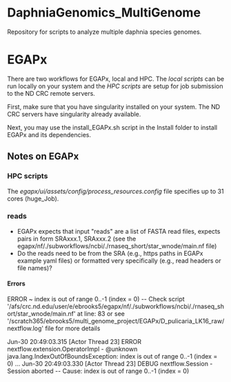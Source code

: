 # DaphniaGenomics_MultiGenome
Repository for scripts to analyze multiple daphnia species genomes.

# EGAPx
There are two workflows for EGAPx, local and HPC. The <i>local scripts</i> can be run locally on your system and the <i>HPC scripts</i> are setup for job submission to the ND CRC remote servers.

First, make sure that you have singularity installed on your system. The ND CRC servers have singularity already available.

Next, you may use the install_EGAPx.sh script in the Install folder to install EGAPx and its dependencies.

## Notes on EGAPx

### HPC scripts
The <i>egapx/ui/assets/config/process_resources.config</i> file specifies up to 31 cores (huge_Job).

### reads
- EGAPx expects that input "reads" are a list of FASTA read files, expects pairs in form SRAxxx.1, SRAxxx.2 (see the egapx/nf/./subworkflows/ncbi/./rnaseq_short/star_wnode/main.nf file)
- Do the reads need to be from the SRA (e.g., https paths in EGAPx example yaml files) or formatted very specifically (e.g., read headers or file names)?

#### Errors
ERROR ~ index is out of range 0..-1 (index = 0)
-- Check script '/afs/crc.nd.edu/user/e/ebrooks5/egapx/nf/./subworkflows/ncbi/./rnaseq_short/star_wnode/main.nf' at line: 83 or see '/scratch365/ebrooks5/multi_genome_project/EGAPx/D_pulicaria_LK16_raw/nextflow.log' file for more details

Jun-30 20:49:03.315 [Actor Thread 23] ERROR nextflow.extension.OperatorImpl - @unknown
java.lang.IndexOutOfBoundsException: index is out of range 0..-1 (index = 0)
...
Jun-30 20:49:03.330 [Actor Thread 23] DEBUG nextflow.Session - Session aborted -- Cause: index is out of range 0..-1 (index = 0)
